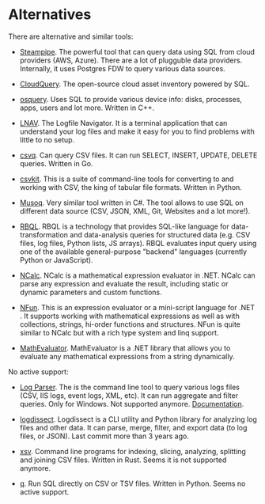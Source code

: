 # Alternatives

There are alternative and similar tools:

- [Steampipe](https://steampipe.io/). The powerful tool that can query data using SQL from cloud providers (AWS, Azure). There are a lot of plugguble data providers. Internally, it uses Postgres FDW to query various data sources.

- [CloudQuery](https://www.cloudquery.io/). The open-source cloud asset inventory powered by SQL.

- [osquery](https://osquery.io/). Uses SQL to provide various device info: disks, processes, apps, users and lot more. Written in C++.

- [LNAV](https://github.com/tstack/lnav). The Logfile Navigator. It is a terminal application that can understand your log files and make it easy for you to find problems with little to no setup.

- [csvq](https://mithrandie.github.io/csvq/). Can query CSV files. It can run SELECT, INSERT, UPDATE, DELETE queries. Written in Go.

- [csvkit](https://github.com/wireservice/csvkit/). This is a suite of command-line tools for converting to and working with CSV, the king of tabular file formats. Written in Python.

- [Musoq](https://github.com/Puchaczov/Musoq). Very similar tool written in C#. The tool allows to use SQL on different data source (CSV, JSON, XML, Git, Websites and a lot more!).

- [RBQL](https://rbql.org). RBQL is a technology that provides SQL-like language for data-transformation and data-analysis queries for structured data (e.g. CSV files, log files, Python lists, JS arrays). RBQL evaluates input query using one of the available general-purpose "backend" languages (currently Python or JavaScript).

- [NCalc](https://github.com/ncalc/ncalc). NCalc is a mathematical expression evaluator in .NET. NCalc can parse any expression and evaluate the result, including static or dynamic parameters and custom functions.

- [NFun](https://github.com/tmteam/NFun). This is an expression evaluator or a mini-script language for .NET . It supports working with mathematical expressions as well as with collections, strings, hi-order functions and structures. NFun is quite similar to NCalc but with a rich type system and linq support.

- [MathEvaluator](https://github.com/AntonovAnton/math.evaluation). MathEvaluator is a .NET library that allows you to evaluate any mathematical expressions from a string dynamically.

No active support:

- [Log Parser](https://www.microsoft.com/en-us/download/details.aspx?id=24659). The is the command line tool to query various logs files (CSV, IIS logs, event logs, XML, etc). It can run aggregate and filter queries. Only for Windows. Not supported anymore. [Documentation](https://documentation.help/Log-Parser/index.htm).

- [logdissect](https://github.com/dogoncouch/logdissect/). Logdissect is a CLI utility and Python library for analyzing log files and other data. It can parse, merge, filter, and export data (to log files, or JSON). Last commit more than 3 years ago.

- [xsv](https://github.com/BurntSushi/xsv/). Command line programs for indexing, slicing, analyzing, splitting and joining CSV files. Written in Rust. Seems it is not supported anymore.

- [q](https://harelba.github.io/q/). Run SQL directly on CSV or TSV files. Written in Python. Seems no active support.

